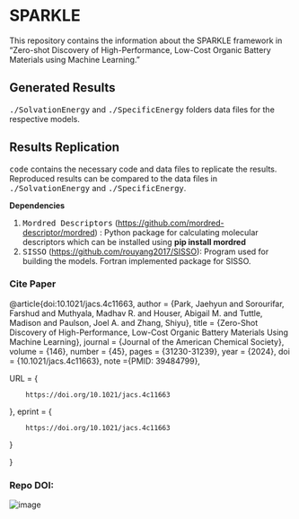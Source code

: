 # SPARKLE
This repository contains the information about the SPARKLE framework in “Zero-shot Discovery of High-Performance, Low-Cost Organic Battery Materials using Machine Learning.”

## Generated Results

<tt>./SolvationEnergy</tt> and <tt>./SpecificEnergy</tt> folders data files for the respective models.

## Results Replication

<tt>code</tt> contains the necessary code and data files to replicate the results. Reproduced results can be compared to the data files in <tt>./SolvationEnergy</tt> and <tt>./SpecificEnergy</tt>.

<b> Dependencies</b>
1. <tt>Mordred Descriptors</tt> (https://github.com/mordred-descriptor/mordred) : Python package for calculating molecular descriptors which can be installed using <b> pip install mordred</b> 
2. <tt>SISSO</tt> (https://github.com/rouyang2017/SISSO): Program used for building the models. Fortran implemented package for SISSO. 





### Cite Paper
@article{doi:10.1021/jacs.4c11663,
author = {Park, Jaehyun and Sorourifar, Farshud and Muthyala, Madhav R. and Houser, Abigail M. and Tuttle, Madison and Paulson, Joel A. and Zhang, Shiyu},
title = {Zero-Shot Discovery of High-Performance, Low-Cost Organic Battery Materials Using Machine Learning},
journal = {Journal of the American Chemical Society},
volume = {146},
number = {45},
pages = {31230-31239},
year = {2024},
doi = {10.1021/jacs.4c11663},
    note ={PMID: 39484799},

URL = { 
    
        https://doi.org/10.1021/jacs.4c11663
    
    

},
eprint = { 
    
        https://doi.org/10.1021/jacs.4c11663
    
    

}

}
### Repo DOI: 
![image](https://github.com/user-attachments/assets/a2dcaf4d-4f0a-4428-a89a-1c7108bbc0c3)


